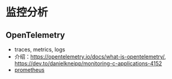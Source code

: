# 监控分析

## OpenTelemetry
* traces, metrics, logs
* 介绍：https://opentelemetry.io/docs/what-is-opentelemetry/, https://dev.to/danielkneipp/monitoring-c-applications-4152
* [prometheus](https://github.com/open-telemetry/opentelemetry-cpp/tree/main/examples/prometheus)
